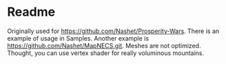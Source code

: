 # Readme

Originally used for https://github.com/Nashet/Prosperity-Wars.
There is an example of usage in Samples\.
Another example is https://github.com/Nashet/MapNECS.git.
Meshes are not optimized. Thought, you can use vertex shader for really voluminous mountains.